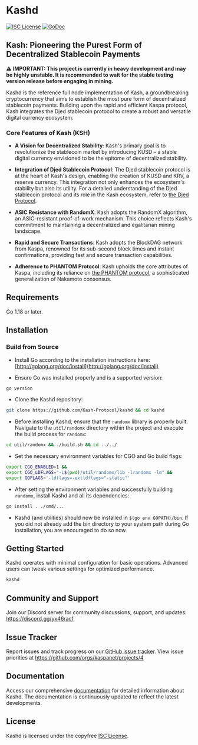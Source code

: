 Kashd
====

[![ISC License](http://img.shields.io/badge/license-ISC-blue.svg)](https://choosealicense.com/licenses/isc/)
[![GoDoc](https://img.shields.io/badge/godoc-reference-blue.svg)](http://godoc.org/github.com/Kash-Protocol/kashd)

## Kash: Pioneering the Purest Form of Decentralized Stablecoin Payments

⚠️ **IMPORTANT: This project is currently in heavy development and may be highly unstable. It is recommended to wait for the stable testing version release before engaging in mining.**

Kashd is the reference full node implementation of Kash, a groundbreaking cryptocurrency that aims to establish the most pure form of decentralized stablecoin payments. Building upon the rapid and efficient Kaspa protocol, Kash integrates the Djed stablecoin protocol to create a robust and versatile digital currency ecosystem.

### Core Features of Kash (KSH)

- **A Vision for Decentralized Stability**: Kash's primary goal is to revolutionize the stablecoin market by introducing KUSD – a stable digital currency envisioned to be the epitome of decentralized stability.

- **Integration of Djed Stablecoin Protocol**: The Djed stablecoin protocol is at the heart of Kash's design, enabling the creation of KUSD and KRV, a reserve currency. This integration not only enhances the ecosystem's stability but also its utility. For a detailed understanding of the Djed stablecoin protocol and its role in the Kash ecosystem, refer to [the Djed Protocol](https://eprint.iacr.org/2021/1069.pdf).

- **ASIC Resistance with RandomX**: Kash adopts the RandomX algorithm, an ASIC-resistant proof-of-work mechanism. This choice reflects Kash's commitment to maintaining a decentralized and egalitarian mining landscape.

- **Rapid and Secure Transactions**: Kash adopts the BlockDAG network from Kaspa, renowned for its sub-second block times and instant confirmations, providing fast and secure transaction capabilities.

- **Adherence to PHANTOM Protocol**: Kash upholds the core attributes of Kaspa, including its reliance on [the PHANTOM protocol](https://eprint.iacr.org/2018/104.pdf), a sophisticated generalization of Nakamoto consensus.

## Requirements

Go 1.18 or later.

## Installation

### Build from Source

- Install Go according to the installation instructions here:
  [http://golang.org/doc/install](http://golang.org/doc/install)

- Ensure Go was installed properly and is a supported version:

```bash
go version
```

- Clone the Kashd repository:

```bash
git clone https://github.com/Kash-Protocol/kashd && cd kashd
```

- Before installing Kashd, ensure that the `randomx` library is properly built. Navigate to the `util/randomx` directory within the project and execute the build process for `randomx`:

```bash
cd util/randomx && ./build.sh && cd ../../
```

- Set the necessary environment variables for CGO and Go build flags:

```bash
export CGO_ENABLED=1 &&
export CGO_LDFLAGS="-L$(pwd)/util/randomx/lib -lrandomx -lm" &&
export GOFLAGS='-ldflags=-extldflags="-static"'
```

- After setting the environment variables and successfully building `randomx`, install Kashd and all its dependencies:

```bash
go install . ./cmd/...
```

- Kashd (and utilities) should now be installed in `$(go env GOPATH)/bin`. If you did
  not already add the bin directory to your system path during Go installation,
  you are encouraged to do so now.

## Getting Started

Kashd operates with minimal configuration for basic operations. Advanced users can tweak various settings for optimized performance.

```bash
kashd
```

## Community and Support

Join our Discord server for community discussions, support, and updates: https://discord.gg/yx46racf

## Issue Tracker

Report issues and track progress on our [GitHub issue tracker](https://github.com/Kash-Protocol/kashd/issues). View issue priorities at https://github.com/orgs/kaspanet/projects/4

## Documentation

Access our comprehensive [documentation](https://github.com/kaspanet/docs) for detailed information about Kashd. The documentation is continuously updated to reflect the latest developments.

## License

Kashd is licensed under the copyfree [ISC License](https://choosealicense.com/licenses/isc/).
